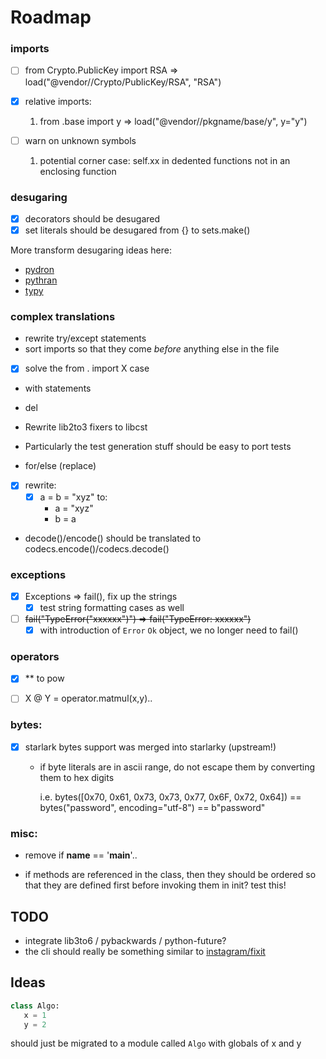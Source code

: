  # Roadmap


### imports     

- [ ] from Crypto.PublicKey import RSA => load("@vendor//Crypto/PublicKey/RSA", "RSA")
- [x] relative imports: 
  1. from .base import y => load("@vendor//pkgname/base/y", y="y")  

- [ ] warn on unknown symbols
  1. potential corner case: self.xx in dedented functions not in an enclosing function

### desugaring

- [x] decorators should be desugared
- [x] set literals should be desugared from {} to sets.make()

More transform desugaring ideas here:
- [pydron](https://github.com/pydron/pydron/tree/master/pydron/translation/dedecorator.py)
- [pythran](https://github.com/serge-sans-paille/pythran/tree/master/pythran/transformations)
- [typy](https://github.com/Procrat/typy/blob/master/typy/insuline.py)
  
### complex translations

- rewrite try/except statements
- sort imports so that they come *before* anything else in the file 
- [x] solve the from . import X case
- with statements
- del 
- Rewrite lib2to3 fixers to libcst
 - Particularly the test generation stuff should be easy to port tests

- for/else (replace)

- [x] rewrite:
    - [x] a = b = "xyz" to:
        - a = "xyz"
        - b = a
    
- decode()/encode() should be translated to codecs.encode()/codecs.decode()

### exceptions

- [x] Exceptions => fail(), fix up the strings
  - [x] test string formatting cases as well
    
- [ ] ~~fail("TypeError(\"xxxxxx\")") => fail("TypeError: xxxxxx")~~
  - [x] with introduction of `Error` `Ok` object, we no longer need to fail()

### operators

- [x] ** to pow
- [ ] X @ Y = operator.matmul(x,y)..


### bytes:
  
- [x] starlark bytes support was merged into starlarky (upstream!) 
  
    - if byte literals are in ascii range, do not escape them by converting them to 
      hex digits 
      
      i.e. bytes([0x70, 0x61, 0x73, 0x73, 0x77, 0x6F, 0x72, 0x64]) == bytes("password", encoding="utf-8") == b"password"

### misc:

- remove if __name__ == '__main__'..

-  if methods are referenced in the class, then they should be ordered so that 
   they are defined first before invoking them in init? test this!
   

## TODO

- integrate lib3to6 / pybackwards / python-future?
- the cli should really be something similar to [instagram/fixit](https://github.com/instagram/fixit)


## Ideas

```python
class Algo:
   x = 1
   y = 2
```

should just be migrated to a module called `Algo` with globals of x and y
